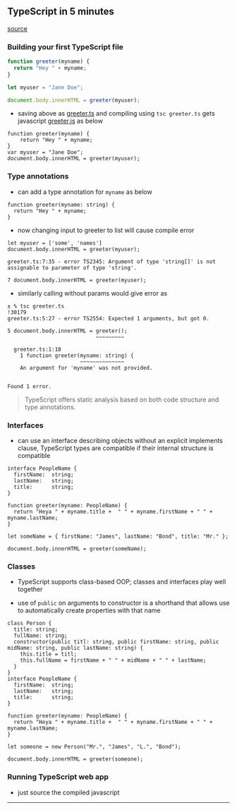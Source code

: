 
## TypeScript in 5 minutes

[source](https://www.typescriptlang.org/docs/handbook/typescript-in-5-minutes.html)


### Building your first TypeScript file


```greeter.ts
function greeter(myname) {
  return "Hey " + myname;
}

let myuser = "Jane Doe";

document.body.innerHTML = greeter(myuser);
```

* saving above as [greeter.ts](./greeter.ts) and compiling using `tsc greeter.ts` gets javascript [greeter.js](./greeter.js) as below

```
function greeter(myname) {
    return "Hey " + myname;
}
var myuser = "Jane Doe";
document.body.innerHTML = greeter(myuser);
```


### Type annotations

* can add a type annotation for `myname` as below

```
function greeter(myname: string) {
  return "Hey " + myname;
}
```

* now changing input to greeter to list will cause compile error

```code
let myuser = ['some', 'names']
document.body.innerHTML = greeter(myuser);
```

```error
greeter.ts:7:35 - error TS2345: Argument of type 'string[]' is not assignable to parameter of type 'string'.

7 document.body.innerHTML = greeter(myuser);
```

* similarly calling without params would give error as

```
± % tsc greeter.ts                                                    !30179
greeter.ts:5:27 - error TS2554: Expected 1 arguments, but got 0.

5 document.body.innerHTML = greeter();
                            ~~~~~~~~~

  greeter.ts:1:18
    1 function greeter(myname: string) {
                       ~~~~~~~~~~~~~~
    An argument for 'myname' was not provided.


Found 1 error.
```

> TypeScript offers static analysis based on both code structure and type annotations.


### Interfaces

* can use an interface describing objects without an explicit implements clause, TypeScript types are compatible if their internal structure is compatible

```
interface PeopleName {
  firstName:  string;
  lastName:   string;
  title:      string;
}

function greeter(myname: PeopleName) {
  return "Heya " + myname.title +  " " + myname.firstName + " " + myname.lastName;
}

let someName = { firstName: "James", lastName: "Bond", title: "Mr." };

document.body.innerHTML = greeter(someName);
```


### Classes

* TypeScript supports class-based OOP; classes and interfaces play well together

* use of `public` on arguments to constructor is a shorthand that allows use to automatically create properties with that name

```
class Person {
  title: string;
  fullName: string;
  constructor(public titl: string, public firstName: string, public midName: string, public lastName: string) {
    this.title = titl;
    this.fullName = firstName + " " + midName + " " + lastName;
  }
}
interface PeopleName {
  firstName:  string;
  lastName:   string;
  title:      string;
}

function greeter(myname: PeopleName) {
  return "Heya " + myname.title +  " " + myname.firstName + " " + myname.lastName;
}

let someone = new Person("Mr.", "James", "L.", "Bond");

document.body.innerHTML = greeter(someone);
```


### Running TypeScript web app

* just source the compiled javascript

---
